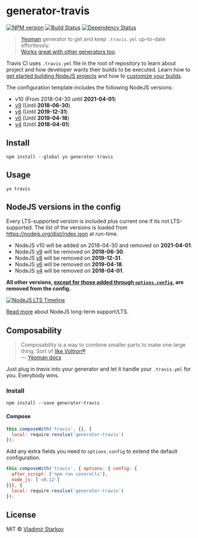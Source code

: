 # generator-travis

[![NPM version][npm-image]][npm-url]
[![Build Status][travis-image]][travis-url]
[![Dependency Status][depstat-image]][depstat-url]

> [Yeoman][yo] generator to get and keep `.travis.yml` up-to-date effortlessly.  
> [Works great with other generators too](#composability).

Travis CI uses `.travis.yml` file in the root of repository to learn about project and how developer wants their builds to be executed. Learn how to [get started building NodeJS projects][nodejs-get-started] and how to [customize your builds][travis-customize].

The configuration template includes the following NodeJS versions:

* v10 (From 2018-04-30 until **2021-04-01**)
* [v9][node-9] (Until **2018-06-30**)
* [v8][node-8] (Until **2019-12-31**)
* [v6][node-6] (Until **2019-04-18**)
* [v4][node-4] (Until **2018-04-01**)

[yo]: http://yeoman.io/
[nodejs-get-started]: http://docs.travis-ci.com/user/languages/javascript-with-nodejs/
[travis-customize]: http://docs.travis-ci.com/user/customizing-the-build/

## Install

    npm install --global yo generator-travis

## Usage

    yo travis

## NodeJS versions in the config

Every LTS-supported version is included plus current one if its not LTS-supported.
The list of the versions is loaded from <https://nodejs.org/dist/index.json> at
run-time.

* NodeJS v10 will be added on 2018-04-30 and removed on **2021-04-01**.
* NodeJS [v9][node-9] will be removed on **2018-06-30**.
* NodeJS [v8][node-8] will be removed on **2019-12-31**.
* NodeJS [v6][node-6] will be removed on **2019-04-18**.
* NodeJS [v4][node-4] will be removed on **2018-04-01**.

**All other versions, [except for those added through `options.config`](#compose),
are removed from the config.**

[![NodeJS LTS Timeline][node-lts-image]][node-lts-url]

[Read more][node-lts-url] about NodeJS long-term support/LTS.

## Composability

> Composability is a way to combine smaller parts to make one large thing. Sort of [like Voltron®][voltron]  
> — [Yeoman docs](http://yeoman.io/authoring/composability.html)

Just plug in _travis_ into your generator and let it handle your `.travis.yml` for you. Everybody wins.

### Install

    npm install --save generator-travis

#### Compose

```js
this.composeWith('travis', {}, {
  local: require.resolve('generator-travis')
});
```

Add any extra fields you need to `options.config` to extend the default configuration.

```js
this.composeWith('travis', { options: { config: {
  after_script: ['npm run coveralls'],
  node_js: ['v0.12']
}}}, {
  local: require.resolve('generator-travis')
});
```

[voltron]: http://25.media.tumblr.com/tumblr_m1zllfCJV21r8gq9go11_250.gif

## License

MIT © [Vladimir Starkov](https://iamstarkov.com)

[npm-url]: https://npmjs.org/package/generator-travis
[npm-image]: https://img.shields.io/npm/v/generator-travis.svg?style=flat-square

[travis-url]: https://travis-ci.org/iamstarkov/generator-travis
[travis-image]: https://img.shields.io/travis/iamstarkov/generator-travis.svg?style=flat-square

[depstat-url]: https://david-dm.org/iamstarkov/generator-travis
[depstat-image]: https://david-dm.org/iamstarkov/generator-travis.svg?style=flat-square

[node-lts-url]: https://github.com/nodejs/Release
[node-lts-image]: https://raw.githubusercontent.com/nodejs/Release/master/schedule.png

[node-9]: https://nodejs.org/download/release/latest-v9.x/
[node-8]: https://nodejs.org/download/release/latest-carbon/
[node-6]: https://nodejs.org/download/release/latest-boron/
[node-4]: https://nodejs.org/download/release/latest-argon/

[travis]: https://travis-ci.org/
